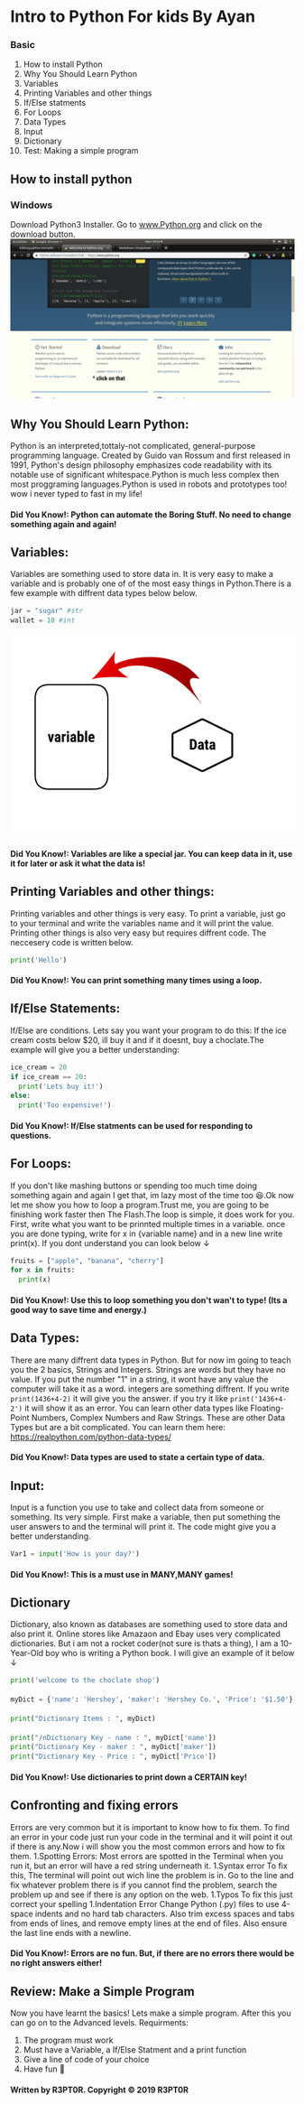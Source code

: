# Intro to Python For kids By Ayan


### Basic
1. How to install Python
1. Why You Should Learn Python
1. Variables
1. Printing Variables and other things
1. If/Else statments
1. For Loops
1. Data Types
1. Input
1. Dictionary
1. Test: Making a simple program

## How to install python
### Windows
Download Python3 Installer. Go to www.Python.org and click on the download button.
![alt text](https://github.com/R3PT0R/python-Intro/blob/master/FotoJet%20(20).png)



## Why You Should Learn Python:
Python is an interpreted,tottaly-not complicated, general-purpose programming language. Created by Guido van Rossum and first released in 1991, Python's design philosophy emphasizes code readability with its notable use of significant whitespace.Python is much less complex then most proggraming languages.Python is used in robots and prototypes too! wow i never typed to fast in my life!
#### Did You Know!: Python can automate the Boring Stuff. No need to change something again and again!



## Variables:
Variables are something used to store data in. It is very easy to make a variable and is probably one of of the most easy things in Python.There is a few example with diffrent data types below below.
```python
jar = "sugar" #str
wallet = 10 #int
```
![alt text](https://github.com/R3PT0R/python-Intro/blob/master/FotoJet%20(4).jpg)

#### Did You Know!: Variables are like a special jar. You can keep data in it, use it for later or ask it what the data is! 

## Printing Variables and other things:
Printing variables and other things is very easy. To print a variable, just go to your terminal and write the variables name and it will print the value. Printing other things is also very easy but requires diffrent code. The neccesery code is written below.
```python
print('Hello')
```
#### Did You Know!: You can print something many times using a loop.

## If/Else Statements:
If/Else are conditions. Lets say you want your program to do this: If the ice cream costs below $20, ill buy it and if it doesnt, buy a choclate.The example will give you a better understanding:
```python
ice_cream = 20
if ice_cream == 20:
  print('Lets buy it!')
else:
  print('Too expensive!')
```
#### Did You Know!: If/Else statments can be used for responding to questions.

## For Loops:
If you don't like mashing buttons or spending too much time doing something again and again I get that, im lazy most of the time too 😆.Ok now let me show you how to loop a program.Trust me, you are going to be finishing work faster then The Flash.The loop is simple, it does work for you. First, write what you want to be prinnted multiple times in a variable.
once you are done typing, write for x in {variable name} and in a new line write print(x). If you dont understand you can look below ↓
```python
fruits = ["apple", "banana", "cherry"]
for x in fruits:
  print(x)
```
#### Did You Know!: Use this to loop something you don't wan't to type! (Its a good way to save time and energy.)

## Data Types:
There are many diffrent data types in Python. But for now im going to teach you the 2 basics, Strings and Integers. Strings are words but they have no value. If you put the number "1" in a string, it wont have any value the computer will take it as a word. integers are something diffrent. If you write ```print(1436+4-2)``` it will give you the answer. if you try it like ```print('1436+4-2')``` it will show it as an error. You can learn other data types like Floating-Point Numbers, Complex Numbers and Raw Strings. These are other Data Types but are a bit complicated. You can learn them here: https://realpython.com/python-data-types/

#### Did You Know!: Data types are used to state a certain type of data.

## Input:
Input is a function you use to take and collect data from someone or something. Its very simple. First make a variable, then
put something the user answers to and the terminal will print it. The code might give you a better understanding.
```python
Var1 = input('How is your day?')
```
#### Did You Know!: This is a must use in MANY,MANY games!

## Dictionary
Dictionary, also known as databases are something used to store data and also print it. Online stores like Amazaon and Ebay uses very complicated dictionaries. But i am not a rocket coder(not sure is thats a thing), I am a 10-Year-Old boy who is writing a Python book. I will give an example of it below ↓
``` python
print('welcome to the choclate shop')

myDict = {'name': 'Hershey', 'maker': 'Hershey Co.', 'Price': '$1.50'}

print("Dictionary Items : ", myDict)

print("/nDictionary Key - name : ", myDict['name'])
print("Dictionary Key - maker : ", myDict['maker'])
print("Dictionary Key - Price : ", myDict['Price'])
```
#### Did You Know!: Use dictionaries to print down a CERTAIN key!

## Confronting and fixing errors
Errors are very common but it is important to know how to fix them. To find an error in your code just run your code in the terminal and it will point it out if there is any.Now i will show you the most common errors and how to fix them.
1.Spotting Errors:
Most errors are spotted in the Terminal when you run it, but an error will have a red string underneath it.
1.Syntax error
To fix this, The terminal will point out wich line the problem is in. Go to the line and fix whatever problem there is if you cannot find the problem, search the problem up and see if there is any option on the web.
1.Typos
To fix this just correct your spelling
1.Indentation Error
Change Python (.py) files to use 4-space indents and no hard tab characters. Also trim excess spaces and tabs from ends of lines, and remove empty lines at the end of files. Also ensure the last line ends with a newline.
#### Did You Know!: Errors are no fun. But, if there are no errors there would be no right answers either!

## Review: Make a Simple Program
Now you have learnt the basics! Lets make a simple program. After this you can go on to the Advanced levels.
Requirments:
1. The program must work
1. Must have a Variable, a If/Else Statment and a print function
1. Give a line of code of your choice
1. Have fun 🙂


#### Written by R3PT0R. Copyright © 2019 R3PT0R


